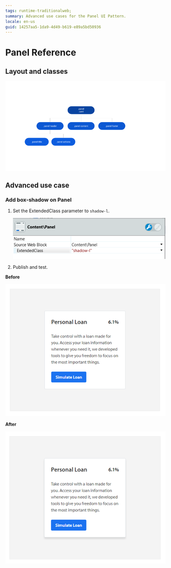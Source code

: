 ```yaml
---
tags: runtime-traditionalweb; 
summary: Advanced use cases for the Panel UI Pattern.
locale: en-us
guid: 14257aa5-1da9-4d49-b619-e89a5bd50936
---
```


# Panel Reference

## Layout and classes

![](<images/panel-2-diag.png>)

## Advanced use case

### Add box-shadow on Panel

1. Set the ExtendedClass parameter to `shadow-l`.

    ![](<images/panel-3-ss.png>)

1. Publish and test.

**Before**

![](<images/panel-4.png>)

**After**

![](<images/panel-5.png>)

